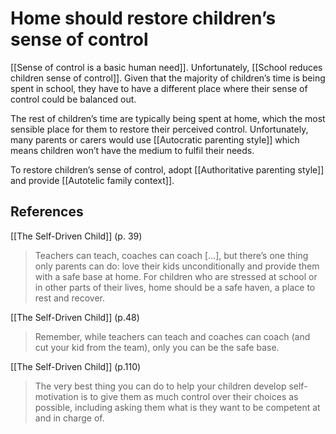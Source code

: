 # Home should restore children’s sense of control
[[Sense of control is a basic human need]]. Unfortunately, [[School reduces children sense of control]].  Given that the majority of children’s time is being spent in school, they have to have a different place where their sense of control could be balanced out.

The rest of children’s time are typically being spent at home, which the most sensible place for them to restore their perceived control. Unfortunately, many parents or carers would use [[Autocratic parenting style]] which means children won’t have the medium to fulfil their needs.

To restore children’s sense of control, adopt [[Authoritative parenting style]] and provide [[Autotelic family context]].

## References
[[The Self-Driven Child]] (p. 39)
> Teachers can teach, coaches can coach […], but there’s one thing only parents can do: love their kids unconditionally and provide them with a safe base at home. For children who are stressed at school or in other parts of their lives, home should be a safe haven, a place to rest and recover.

[[The Self-Driven Child]] (p.48)
> Remember, while teachers can teach and coaches can coach (and cut your kid from the team), only you can be the safe base.

[[The Self-Driven Child]] (p.110)
> The very best thing you can do to help your children develop self-motivation is to give them as much control over their choices as possible, including asking them what is they want to be competent at and in charge of.

<!-- #evergreen -->

<!-- {BearID:D5531AA7-7387-4C93-9D72-701F7854FC88-41464-00004D70C39F66F6} -->
